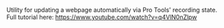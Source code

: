 Utility for updating a webpage automatically via Pro Tools' recording state.
Full tutorial here: https://www.youtube.com/watch?v=q4VlN0nZlpw

